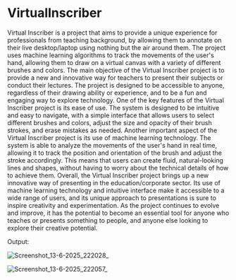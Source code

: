 # VirtualInscriber

Virtual Inscriber is a project that aims to provide a unique experience for professionals from teaching background, by allowing them to annotate on their live desktop/laptop using nothing but the air around them. The project uses machine learning algorithms to track the movements of the user's hand, allowing them to draw on a virtual canvas with a variety of different brushes and colors. The main objective of the Virtual Inscriber project is to provide a new and innovative way for teachers to present their subjects or conduct their lectures. The project is designed to be accessible to anyone, regardless of their drawing ability or experience, and to be a fun and engaging way to explore technology. One of the key features of the Virtual Inscriber project is its ease of use. The system is designed to be intuitive and easy to navigate, with a simple interface that allows users to select different brushes and colors, adjust the size and opacity of their brush strokes, and erase mistakes as needed. Another important aspect of the Virtual Inscriber project is its use of machine learning technology. The system is able to analyze the movements of the user's hand in real time, allowing it to track the position and orientation of the brush and adjust the stroke accordingly. This means that users can create fluid, natural-looking lines and shapes, without having to worry about the technical details of how to achieve them. Overall, the Virtual Inscriber project brings up a new innovative way of presenting in the education/corporate sector. Its use of machine learning technology and intuitive interface make it accessible to a wide range of users, and its unique approach to presentations is sure to inspire creativity and experimentation. As the project continues to evolve and improve, it has the potential to become an essential tool for anyone who teaches or presents something to people, and anyone else looking to explore their creative potential.

Output:

![Screenshot_13-6-2025_222028_](https://github.com/user-attachments/assets/cc93e947-0c05-4684-bb2f-43e396dc5e61)


![Screenshot_13-6-2025_222057_](https://github.com/user-attachments/assets/8512fb8a-c870-42e9-a35d-8d539a2330c5)
